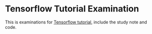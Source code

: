 # Tensorflow Tutorial Examination

This is examinations for [Tensorflow tutorial](https://tensorflow.google.cn/tutorials/), include the study note and code.

